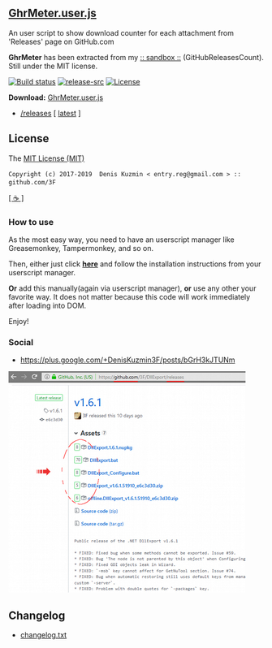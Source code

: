 ## [GhrMeter.user.js](https://github.com/3F/GhrMeter.user.js)

An user script to show download counter for each attachment from 'Releases' page on GitHub.com

**GhrMeter** has been extracted from my [:: sandbox ::](https://github.com/3F/sandbox) (GitHubReleasesCount). Still under the MIT license.

[![Build status](https://ci.appveyor.com/api/projects/status/drvcdb044e7ye469/branch/master?svg=true)](https://ci.appveyor.com/project/3Fs/ghrmeter-user-js/branch/master)
[![release-src](https://img.shields.io/github/release/3F/GhrMeter.user.js.svg)](https://github.com/3F/GhrMeter.user.js/releases/latest)
[![License](https://img.shields.io/badge/License-MIT-74A5C2.svg)](https://github.com/3F/GhrMeter.user.js/blob/master/License.txt)

**Download:** [GhrMeter.user.js](https://3F.github.io/GhrMeter.user.js/releases/latest/)

* [/releases](https://github.com/3F/GhrMeter.user.js/releases) [ [latest](https://github.com/3F/GhrMeter.user.js/releases/latest) ]

## License

The [MIT License (MIT)](https://github.com/3F/GhrMeter.user.js/blob/master/License.txt)

```
Copyright (c) 2017-2019  Denis Kuzmin < entry.reg@gmail.com > :: github.com/3F
```

[[ ☕ ]](https://3F.github.io/Donation/)

### How to use

As the most easy way, you need to have an userscript manager like Greasemonkey, Tampermonkey, and so on.

Then, either just click **[here](https://3F.github.io/GhrMeter.user.js/releases/latest/)** and follow the installation instructions from your userscript manager.

**Or** add this manually(again via userscript manager), **or** use any other your favorite way. It does not matter because this code will work immediately after loading into DOM.

Enjoy!

### Social

* https://plus.google.com/+DenisKuzmin3F/posts/bGrH3kJTUNm

![](./media/GhrMeter.user.js.jpg)

## Changelog

* [changelog.txt](./changelog.txt)